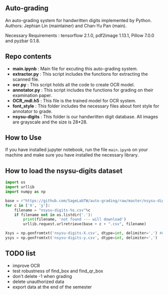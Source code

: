 ## Auto-grading
An auto-grading system for handwritten digits implemented by Python.  
Authors: Jephian Lin (maintainer) and Chan-Yu Pan (main).  

Necessary Requirements : tensorflow 2.1.0, pdf2image 1.13.1, Pillow 7.0.0 and pyzbar 0.1.8.  

## Repo contents
* __main.ipynb__ : Main file for excuting this auto-grading system.  
* __extractor.py__ : This script includes the functions for extracting the scanned file.  
* __ocr.py__ : This script holds all the code to create OCR model.  
* __annotator.py__ : This script includes the functions for grading on their examination paper.
* __OCR_mdl.h5__ : This file is the trained model for OCR system.  
* __font_style__ : This folder includes the necessary files about font style for annotator to grade.  
* __nsysu-digits__ : This folder is our handwritten digit database. All images are grayscale and the size is 28*28.  

## How to Use
If you have installed jupyter notebook, run the file `main.ipynb` on your machine and make sure you have installed the necessary library.  

## How to load the nsysu-digits dataset
```python
import os
import urllib
import numpy as np

base = r"https://github.com/SageLabTW/auto-grading/raw/master/nsysu-digits/"
for c in ['X', 'y']:
    filename = "nsysu-digits-%s.csv"%c
    if filename not in os.listdir('.'):
        print(filename, 'not found --- will download')
        urllib.request.urlretrieve(base + c + ".csv", filename)

Xsys = np.genfromtxt('nsysu-digits-X.csv', dtype=int, delimiter=',') ### flattened already
ysys = np.genfromtxt('nsysu-digits-y.csv', dtype=int, delimiter=',')
```

## TODO list
- improve OCR
- test robustness of find_box and find_qr_box
- don't delete -1 when grading
- delete unauthorized data
- export data at the end of the semester